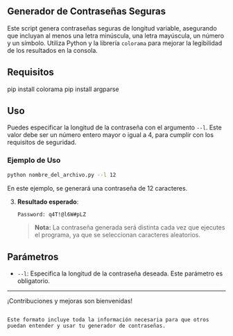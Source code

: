 ## Generador de Contraseñas Seguras

Este script genera contraseñas seguras de longitud variable, asegurando que incluyan al menos una letra minúscula, una letra mayúscula, un número y un símbolo. Utiliza Python y la librería `colorama` para mejorar la legibilidad de los resultados en la consola.

## Requisitos

  pip install colorama
  pip install argparse


## Uso

Puedes especificar la longitud de la contraseña con el argumento `--l`. Este valor debe ser un número entero mayor o igual a 4, para cumplir con los requisitos de seguridad.

### Ejemplo de Uso

  ```bash
python nombre_del_archivo.py --l 12
  ```


   En este ejemplo, se generará una contraseña de 12 caracteres.

3. **Resultado esperado**:

   ```bash
   Password: q4T!@l6W#pLZ
   ```

   > **Nota:** La contraseña generada será distinta cada vez que ejecutes el programa, ya que se seleccionan caracteres aleatorios.

## Parámetros

- `--l`: Especifica la longitud de la contraseña deseada. Este parámetro es obligatorio.

---

¡Contribuciones y mejoras son bienvenidas!
```

Este formato incluye toda la información necesaria para que otros puedan entender y usar tu generador de contraseñas.
